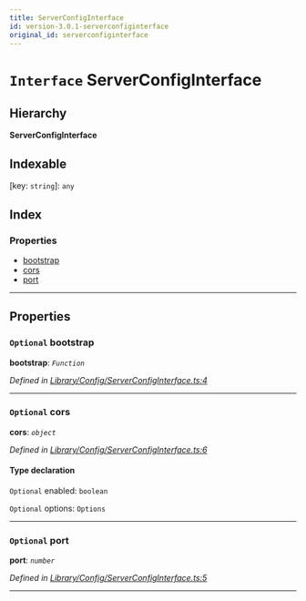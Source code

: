 ```yaml
---
title: ServerConfigInterface
id: version-3.0.1-serverconfiginterface
original_id: serverconfiginterface
---
```


# `Interface` ServerConfigInterface

## Hierarchy

**ServerConfigInterface**

## Indexable

\[key: `string`\]:&nbsp;`any`
## Index

### Properties

* [bootstrap](serverconfiginterface#bootstrap)
* [cors](serverconfiginterface#cors)
* [port](serverconfiginterface#port)

---

## Properties

<a id="bootstrap"></a>

### `Optional` bootstrap

**bootstrap**: *`Function`*

*Defined in [Library/Config/ServerConfigInterface.ts:4](https://github.com/SpoonX/stix/blob/f097835/src/Library/Config/ServerConfigInterface.ts#L4)*

___
<a id="cors"></a>

### `Optional` cors

**cors**: *`object`*

*Defined in [Library/Config/ServerConfigInterface.ts:6](https://github.com/SpoonX/stix/blob/f097835/src/Library/Config/ServerConfigInterface.ts#L6)*

#### Type declaration

`Optional`  enabled: `boolean`

`Optional`  options: `Options`

___
<a id="port"></a>

### `Optional` port

**port**: *`number`*

*Defined in [Library/Config/ServerConfigInterface.ts:5](https://github.com/SpoonX/stix/blob/f097835/src/Library/Config/ServerConfigInterface.ts#L5)*

___


